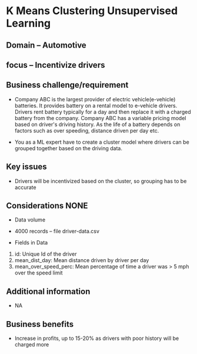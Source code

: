 # K Means Clustering Unsupervised Learning

## Domain – Automotive

## focus – Incentivize drivers

## Business challenge/requirement

* Company ABC  is the largest provider of electric vehicle(e-vehicle) batteries. It provides battery on a rental model to e-vehicle drivers. Drivers rent battery typically 
  for a day and then replace it with a charged battery from the company.
  Company ABC   has a variable pricing model based on driver's driving history. As the life of a battery depends on factors such as over speeding, distance driven per day 
  etc.

* You as a ML expert have to create a cluster model where drivers can be grouped together based on the driving data.

## Key issues

*  Drivers will be incentivized based on the cluster, so grouping has to be accurate


## Considerations NONE

* Data volume
- 4000 records – file driver-data.csv

* Fields in Data

1) id: Unique Id of the driver
2) mean_dist_day: Mean distance driven by driver per day
3) mean_over_speed_perc: Mean percentage of time a driver was > 5 mph over the speed limit

## Additional information
- NA


## Business benefits
- Increase in profits, up to 15-20% as drivers with poor history will be charged more
